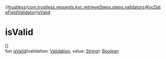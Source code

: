 //[trustless](../../../index.md)/[com.trustless.requests.kyc.retrieveSteps.steps.validators](../index.md)/[KycDateFieldValidator](index.md)/[isValid](is-valid.md)

# isValid

[]\
fun [isValid](is-valid.md)(validation: [Validation](../../com.trustless.requests.kyc.retrieveSteps/-validation/index.md), value: [String](https://kotlinlang.org/api/latest/jvm/stdlib/kotlin/-string/index.html)): [Boolean](https://kotlinlang.org/api/latest/jvm/stdlib/kotlin/-boolean/index.html)
